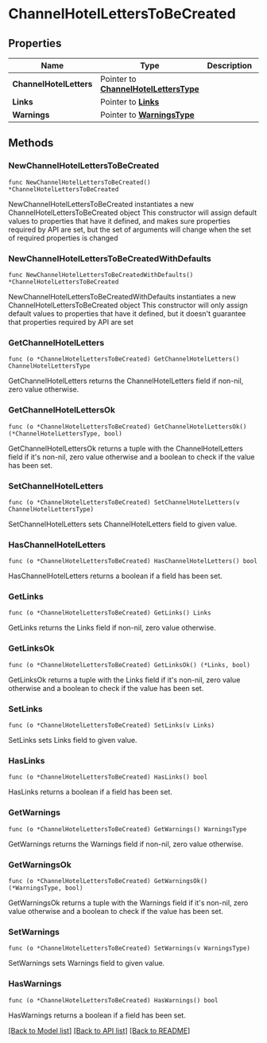 # ChannelHotelLettersToBeCreated

## Properties

Name | Type | Description | Notes
------------ | ------------- | ------------- | -------------
**ChannelHotelLetters** | Pointer to [**ChannelHotelLettersType**](ChannelHotelLettersType.md) |  | [optional] 
**Links** | Pointer to [**Links**](Links.md) |  | [optional] 
**Warnings** | Pointer to [**WarningsType**](WarningsType.md) |  | [optional] 

## Methods

### NewChannelHotelLettersToBeCreated

`func NewChannelHotelLettersToBeCreated() *ChannelHotelLettersToBeCreated`

NewChannelHotelLettersToBeCreated instantiates a new ChannelHotelLettersToBeCreated object
This constructor will assign default values to properties that have it defined,
and makes sure properties required by API are set, but the set of arguments
will change when the set of required properties is changed

### NewChannelHotelLettersToBeCreatedWithDefaults

`func NewChannelHotelLettersToBeCreatedWithDefaults() *ChannelHotelLettersToBeCreated`

NewChannelHotelLettersToBeCreatedWithDefaults instantiates a new ChannelHotelLettersToBeCreated object
This constructor will only assign default values to properties that have it defined,
but it doesn't guarantee that properties required by API are set

### GetChannelHotelLetters

`func (o *ChannelHotelLettersToBeCreated) GetChannelHotelLetters() ChannelHotelLettersType`

GetChannelHotelLetters returns the ChannelHotelLetters field if non-nil, zero value otherwise.

### GetChannelHotelLettersOk

`func (o *ChannelHotelLettersToBeCreated) GetChannelHotelLettersOk() (*ChannelHotelLettersType, bool)`

GetChannelHotelLettersOk returns a tuple with the ChannelHotelLetters field if it's non-nil, zero value otherwise
and a boolean to check if the value has been set.

### SetChannelHotelLetters

`func (o *ChannelHotelLettersToBeCreated) SetChannelHotelLetters(v ChannelHotelLettersType)`

SetChannelHotelLetters sets ChannelHotelLetters field to given value.

### HasChannelHotelLetters

`func (o *ChannelHotelLettersToBeCreated) HasChannelHotelLetters() bool`

HasChannelHotelLetters returns a boolean if a field has been set.

### GetLinks

`func (o *ChannelHotelLettersToBeCreated) GetLinks() Links`

GetLinks returns the Links field if non-nil, zero value otherwise.

### GetLinksOk

`func (o *ChannelHotelLettersToBeCreated) GetLinksOk() (*Links, bool)`

GetLinksOk returns a tuple with the Links field if it's non-nil, zero value otherwise
and a boolean to check if the value has been set.

### SetLinks

`func (o *ChannelHotelLettersToBeCreated) SetLinks(v Links)`

SetLinks sets Links field to given value.

### HasLinks

`func (o *ChannelHotelLettersToBeCreated) HasLinks() bool`

HasLinks returns a boolean if a field has been set.

### GetWarnings

`func (o *ChannelHotelLettersToBeCreated) GetWarnings() WarningsType`

GetWarnings returns the Warnings field if non-nil, zero value otherwise.

### GetWarningsOk

`func (o *ChannelHotelLettersToBeCreated) GetWarningsOk() (*WarningsType, bool)`

GetWarningsOk returns a tuple with the Warnings field if it's non-nil, zero value otherwise
and a boolean to check if the value has been set.

### SetWarnings

`func (o *ChannelHotelLettersToBeCreated) SetWarnings(v WarningsType)`

SetWarnings sets Warnings field to given value.

### HasWarnings

`func (o *ChannelHotelLettersToBeCreated) HasWarnings() bool`

HasWarnings returns a boolean if a field has been set.


[[Back to Model list]](../README.md#documentation-for-models) [[Back to API list]](../README.md#documentation-for-api-endpoints) [[Back to README]](../README.md)



